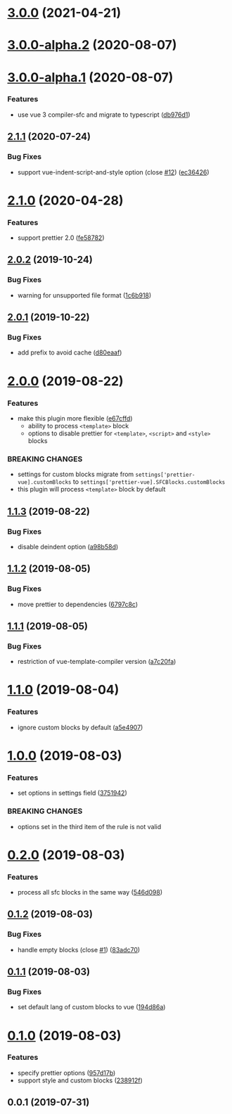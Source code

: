 # [3.0.0](https://github.com/meteorlxy/eslint-plugin-prettier-vue/compare/v3.0.0-alpha.2...v3.0.0) (2021-04-21)

# [3.0.0-alpha.2](https://github.com/meteorlxy/eslint-plugin-prettier-vue/compare/v3.0.0-alpha.1...v3.0.0-alpha.2) (2020-08-07)

# [3.0.0-alpha.1](https://github.com/meteorlxy/eslint-plugin-prettier-vue/compare/v2.1.1...v3.0.0-alpha.1) (2020-08-07)

### Features

- use vue 3 compiler-sfc and migrate to typescript ([db976d1](https://github.com/meteorlxy/eslint-plugin-prettier-vue/commit/db976d173368d5b87a9beda2457fb5de71acc8af))

## [2.1.1](https://github.com/meteorlxy/eslint-plugin-prettier-vue/compare/v2.1.0...v2.1.1) (2020-07-24)

### Bug Fixes

- support vue-indent-script-and-style option (close [#12](https://github.com/meteorlxy/eslint-plugin-prettier-vue/issues/12)) ([ec36426](https://github.com/meteorlxy/eslint-plugin-prettier-vue/commit/ec364265f132cf9201647ac2440b33c404dfe561))

# [2.1.0](https://github.com/meteorlxy/eslint-plugin-prettier-vue/compare/v2.0.2...v2.1.0) (2020-04-28)

### Features

- support prettier 2.0 ([fe58782](https://github.com/meteorlxy/eslint-plugin-prettier-vue/commit/fe587826c52f10afc5582397a7d4afb21845b68f))

## [2.0.2](https://github.com/meteorlxy/eslint-plugin-prettier-vue/compare/v2.0.1...v2.0.2) (2019-10-24)

### Bug Fixes

- warning for unsupported file format ([1c6b918](https://github.com/meteorlxy/eslint-plugin-prettier-vue/commit/1c6b918))

## [2.0.1](https://github.com/meteorlxy/eslint-plugin-prettier-vue/compare/v2.0.0...v2.0.1) (2019-10-22)

### Bug Fixes

- add prefix to avoid cache ([d80eaaf](https://github.com/meteorlxy/eslint-plugin-prettier-vue/commit/d80eaaf))

# [2.0.0](https://github.com/meteorlxy/eslint-plugin-prettier-vue/compare/v1.1.3...v2.0.0) (2019-08-22)

### Features

- make this plugin more flexible ([e67cffd](https://github.com/meteorlxy/eslint-plugin-prettier-vue/commit/e67cffd))
  - ability to process `<template>` block
  - options to disable prettier for `<template>`, `<script>` and `<style>` blocks

### BREAKING CHANGES

- settings for custom blocks migrate from `settings['prettier-vue].customBlocks` to `settings['prettier-vue].SFCBlocks.customBlocks`
- this plugin will process `<template>` block by default

## [1.1.3](https://github.com/meteorlxy/eslint-plugin-prettier-vue/compare/v1.1.2...v1.1.3) (2019-08-22)

### Bug Fixes

- disable deindent option ([a98b58d](https://github.com/meteorlxy/eslint-plugin-prettier-vue/commit/a98b58d))

## [1.1.2](https://github.com/meteorlxy/eslint-plugin-prettier-vue/compare/v1.1.1...v1.1.2) (2019-08-05)

### Bug Fixes

- move prettier to dependencies ([6797c8c](https://github.com/meteorlxy/eslint-plugin-prettier-vue/commit/6797c8c))

## [1.1.1](https://github.com/meteorlxy/eslint-plugin-prettier-vue/compare/v1.1.0...v1.1.1) (2019-08-05)

### Bug Fixes

- restriction of vue-template-compiler version ([a7c20fa](https://github.com/meteorlxy/eslint-plugin-prettier-vue/commit/a7c20fa))

# [1.1.0](https://github.com/meteorlxy/eslint-plugin-prettier-vue/compare/v1.0.0...v1.1.0) (2019-08-04)

### Features

- ignore custom blocks by default ([a5e4907](https://github.com/meteorlxy/eslint-plugin-prettier-vue/commit/a5e4907))

# [1.0.0](https://github.com/meteorlxy/eslint-plugin-prettier-vue/compare/v0.2.0...v1.0.0) (2019-08-03)

### Features

- set options in settings field ([3751942](https://github.com/meteorlxy/eslint-plugin-prettier-vue/commit/3751942))

### BREAKING CHANGES

- options set in the third item of the rule is not valid

# [0.2.0](https://github.com/meteorlxy/eslint-plugin-prettier-vue/compare/v0.1.2...v0.2.0) (2019-08-03)

### Features

- process all sfc blocks in the same way ([546d098](https://github.com/meteorlxy/eslint-plugin-prettier-vue/commit/546d098))

## [0.1.2](https://github.com/meteorlxy/eslint-plugin-prettier-vue/compare/v0.1.1...v0.1.2) (2019-08-03)

### Bug Fixes

- handle empty blocks (close [#1](https://github.com/meteorlxy/eslint-plugin-prettier-vue/issues/1)) ([83adc70](https://github.com/meteorlxy/eslint-plugin-prettier-vue/commit/83adc70))

## [0.1.1](https://github.com/meteorlxy/eslint-plugin-prettier-vue/compare/v0.1.0...v0.1.1) (2019-08-03)

### Bug Fixes

- set default lang of custom blocks to vue ([194d86a](https://github.com/meteorlxy/eslint-plugin-prettier-vue/commit/194d86a))

# [0.1.0](https://github.com/meteorlxy/eslint-plugin-prettier-vue/compare/v0.0.1...v0.1.0) (2019-08-03)

### Features

- specify prettier options ([957d17b](https://github.com/meteorlxy/eslint-plugin-prettier-vue/commit/957d17b))
- support style and custom blocks ([238912f](https://github.com/meteorlxy/eslint-plugin-prettier-vue/commit/238912f))

## 0.0.1 (2019-07-31)
